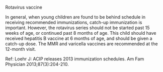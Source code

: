 Rotavirus vaccine

In general, when young children are found to be behind schedule in receiving recommended immunizations, catch-up immunization is important. However, the rotavirus series should not be started past 15 weeks of age, or continued past 8 months of age. This child should have received hepatitis B vaccine at 6 months of age, and should be given a catch-up dose. The MMR and varicella vaccines are recommended at the 12-month visit.

Ref:  Loehr J: ACIP releases 2013 immunization schedules. Am Fam Physician 2013;87(3):204-210.